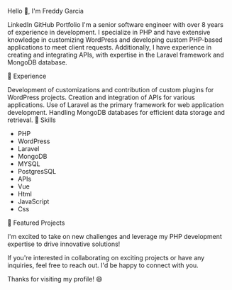 Hello 👋, I'm Freddy Garcia 

LinkedIn
GitHub
Portfolio
I'm a senior software engineer with over 8 years of experience in development. I specialize in PHP and have extensive knowledge in customizing WordPress and developing custom PHP-based applications to meet client requests. Additionally, I have experience in creating and integrating APIs, with expertise in the Laravel framework and MongoDB database.

💼 Experience

Development of customizations and contribution of custom plugins for WordPress projects.
Creation and integration of APIs for various applications.
Use of Laravel as the primary framework for web application development.
Handling MongoDB databases for efficient data storage and retrieval.
🚀 Skills

- PHP
- WordPress
- Laravel
- MongoDB
- MYSQL
- PostgresSQL
- APIs
- Vue
- Html
- JavaScript
- Css


🔭 Featured Projects

I'm excited to take on new challenges and leverage my PHP development expertise to drive innovative solutions!

If you're interested in collaborating on exciting projects or have any inquiries, feel free to reach out. I'd be happy to connect with you.

Thanks for visiting my profile! 😄
